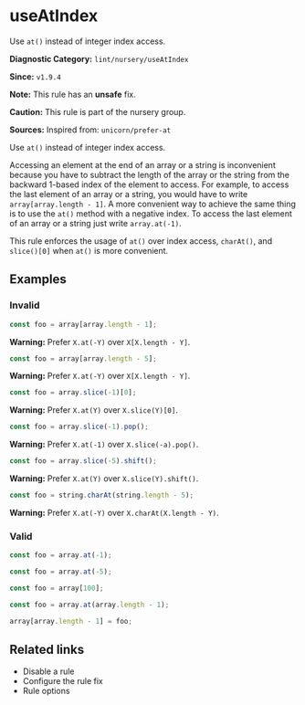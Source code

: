 # useAtIndex

Use `at()` instead of integer index access.

**Diagnostic Category:** `lint/nursery/useAtIndex`

**Since:** `v1.9.4`

**Note:** This rule has an **unsafe** fix.

**Caution:** This rule is part of the nursery group.

**Sources:** Inspired from: `unicorn/prefer-at`

Use `at()` instead of integer index access.

Accessing an element at the end of an array or a string is inconvenient because you have to subtract the length of the array or the string from the backward 1-based index of the element to access. For example, to access the last element of an array or a string, you would have to write `array[array.length - 1]`. A more convenient way to achieve the same thing is to use the `at()` method with a negative index. To access the last element of an array or a string just write `array.at(-1)`.

This rule enforces the usage of `at()` over index access, `charAt()`, and `slice()[0]` when `at()` is more convenient.

## Examples

### Invalid

```js
const foo = array[array.length - 1];
```

**Warning:** Prefer `X.at(-Y)` over `X[X.length - Y]`.

```js
const foo = array[array.length - 5];
```

**Warning:** Prefer `X.at(-Y)` over `X[X.length - Y]`.

```js
const foo = array.slice(-1)[0];
```

**Warning:** Prefer `X.at(Y)` over `X.slice(Y)[0]`.

```js
const foo = array.slice(-1).pop();
```

**Warning:** Prefer `X.at(-1)` over `X.slice(-a).pop()`.

```js
const foo = array.slice(-5).shift();
```

**Warning:** Prefer `X.at(Y)` over `X.slice(Y).shift()`.

```js
const foo = string.charAt(string.length - 5);
```

**Warning:** Prefer `X.at(-Y)` over `X.charAt(X.length - Y)`.

### Valid

```js
const foo = array.at(-1);
```

```js
const foo = array.at(-5);
```

```js
const foo = array[100];
```

```js
const foo = array.at(array.length - 1);
```

```js
array[array.length - 1] = foo;
```

## Related links

- Disable a rule
- Configure the rule fix
- Rule options